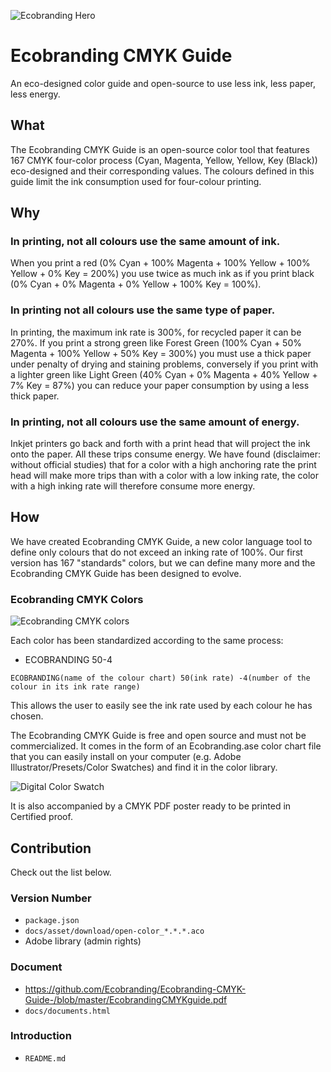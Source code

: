 ![Ecobranding Hero](https://github.com/Ecobranding/Ecobranding-CMYK-Guide-/blob/master/EcobrandingColorHero.jpg)

# Ecobranding CMYK Guide

An eco-designed color guide and open-source to use less ink, less paper, less energy.

## What

The Ecobranding CMYK Guide is an open-source color tool that features 167 CMYK four-color process (Cyan, Magenta, Yellow, Yellow, Key (Black)) eco-designed and their corresponding values.
The colours defined in this guide limit the ink consumption used for four-colour printing.

## Why
### In printing, not all colours use the same amount of ink. 
When you print a red (0% Cyan + 100% Magenta + 100% Yellow + 100% Yellow + 0% Key = 200%) you use twice as much ink as if you print black (0% Cyan + 0% Magenta + 0% Yellow + 100% Key = 100%). 

### In printing not all colours use the same type of paper. 
In printing, the maximum ink rate is 300%, for recycled paper it can be 270%. If you print a strong green like Forest Green (100% Cyan + 50% Magenta + 100% Yellow + 50% Key = 300%) you must use a thick paper under penalty of drying and staining problems, conversely if you print with a lighter green like Light Green (40% Cyan + 0% Magenta + 40% Yellow + 7% Key = 87%) you can reduce your paper consumption by using a less thick paper.

### In printing, not all colours use the same amount of energy. 
Inkjet printers go back and forth with a print head that will project the ink onto the paper. All these trips consume energy. We have found (disclaimer: without official studies) that for a color with a high anchoring rate the print head will make more trips than with a color with a low inking rate, the color with a high inking rate will therefore consume more energy.

## How
We have created Ecobranding CMYK Guide, a new color language tool to define only colours that do not exceed an inking rate of 100%. Our first version has 167 "standards" colors, but we can define many more and the Ecobranding CMYK Guide has been designed to evolve. 

### Ecobranding CMYK Colors

![Ecobranding CMYK colors](https://github.com/Ecobranding/Ecobranding-CMYK-Guide-/blob/master/EcobrandingCMYKguide.svg)

Each color has been standardized according to the same process: 

- ECOBRANDING 50-4

```ECOBRANDING
ECOBRANDING(name of the colour chart) 50(ink rate) -4(number of the colour in its ink rate range)
```

This allows the user to easily see the ink rate used by each colour he has chosen.

The Ecobranding CMYK Guide is free and open source and must not be commercialized.
It comes in the form of an Ecobranding.ase color chart file that you can easily install on your computer (e.g. Adobe Illustrator/Presets/Color Swatches) and find it in the color library.

![Digital Color Swatch](https://github.com/Ecobranding/Ecobranding-CMYK-Guide-/blob/master/EcobrandingColorSwatch.jpg)

It is also accompanied by a CMYK PDF poster ready to be printed in Certified proof.

## Contribution

Check out the list below.

### Version Number

- `package.json`
- `docs/asset/download/open-color_*.*.*.aco`
- Adobe library (admin rights)

### Document

- https://github.com/Ecobranding/Ecobranding-CMYK-Guide-/blob/master/EcobrandingCMYKguide.pdf
- `docs/documents.html`

### Introduction

- `README.md`
